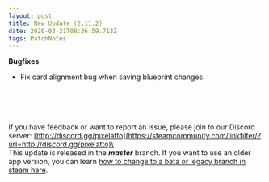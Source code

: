 ```yaml
---
layout: post
title: New Update (2.11.2)
date: 2020-03-31T08:36:59.713Z
tags: PatchNotes
---
```

<!--StartFragment-->

**Bugfixes**

* Fix card alignment bug when saving blueprint changes.

\
\
\
\
If you have feedback or want to report an issue, please join to our Discord server: [http://discord.gg/pixelatto](https://steamcommunity.com/linkfilter/?url=http://discord.gg/pixelatto)\
\
This update is released in the ***master*** branch. If you want to use an older app version, you can learn [how to change to a beta or legacy branch in steam here](https://steamcommunity.com/linkfilter/?url=https://steamcommunity.com/sharedfiles/filedetails/?id=1129108624).

<!--EndFragment-->